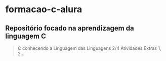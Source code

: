 # formacao-c-alura
## Repositório focado na aprendizagem da linguagem C
> C conhecendo a Linguagem das Linguagens 2/4
> Atividades Extras 1, 2...